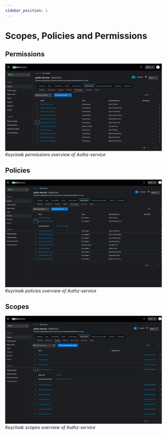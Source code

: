 ```yaml
---
sidebar_position: 1
---
```


# Scopes, Policies and Permissions

## Permissions

![Keycloak permissions overview](./img/keycloak_permissions.png)
*Keycloak permissions overview of Authz-service*

## Policies

![Keycloak policies overview](./img/keycloak_policies.png)
*Keycloak policies overview of Authz-service*

## Scopes

![Keycloak scopes overview](./img/keycloak_scopes.png)
*Keycloak scopes overview of Authz-service*
